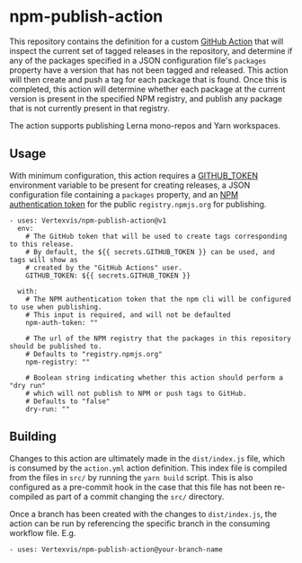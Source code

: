 # npm-publish-action

This repository contains the definition for a custom [GitHub Action](https://help.github.com/en/actions/creating-actions/about-actions)
that will inspect the current set of tagged releases in the repository, and determine if any of the packages specified
in a JSON configuration file's `packages` property have a version that has not been tagged and released. This action will then create
and push a tag for each package that is found. Once this is completed, this action will determine whether each package at the current version
is present in  the specified NPM registry, and publish any package that is not currently present in that registry.

The action supports publishing Lerna mono-repos and Yarn workspaces.

## Usage

With minimum configuration, this action requires a [GITHUB_TOKEN](https://help.github.com/en/actions/configuring-and-managing-workflows/authenticating-with-the-github_token)
environment variable to be present for creating releases, a JSON configuration file containing a `packages` property, and
an [NPM authentication token](https://docs.npmjs.com/about-authentication-tokens) for the public `registry.npmjs.org` for publishing.

```
- uses: Vertexvis/npm-publish-action@v1
  env:
    # The GitHub token that will be used to create tags corresponding to this release.
    # By default, the ${{ secrets.GITHUB_TOKEN }} can be used, and tags will show as
    # created by the "GitHub Actions" user.
    GITHUB_TOKEN: ${{ secrets.GITHUB_TOKEN }}

  with:
    # The NPM authentication token that the npm cli will be configured to use when publishing.
    # This input is required, and will not be defaulted
    npm-auth-token: ""

    # The url of the NPM registry that the packages in this repository should be published to.
    # Defaults to "registry.npmjs.org"
    npm-registry: ""

    # Boolean string indicating whether this action should perform a "dry run"
    # which will not publish to NPM or push tags to GitHub.
    # Defaults to "false"
    dry-run: ""
```

## Building

Changes to this action are ultimately made in the `dist/index.js` file, which is consumed by the `action.yml` action definition.
This index file is compiled from the files in `src/` by running the `yarn build` script. This is also configured as a pre-commit
hook in the case that this file has not been re-compiled as part of a commit changing the `src/` directory.

Once a branch has been created with the changes to `dist/index.js`, the action can be run by referencing the specific branch
in the consuming workflow file. E.g.

```
- uses: Vertexvis/npm-publish-action@your-branch-name
```


